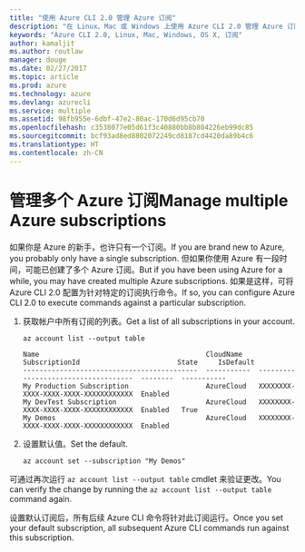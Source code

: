 ```yaml
---
title: "使用 Azure CLI 2.0 管理 Azure 订阅"
description: "在 Linux、Mac 或 Windows 上使用 Azure CLI 2.0 管理 Azure 订阅。"
keywords: "Azure CLI 2.0, Linux, Mac, Windows, OS X, 订阅"
author: kamaljit
ms.author: routlaw
manager: douge
ms.date: 02/27/2017
ms.topic: article
ms.prod: azure
ms.technology: azure
ms.devlang: azurecli
ms.service: multiple
ms.assetid: 98fb955e-6dbf-47e2-80ac-170d6d95cb70
ms.openlocfilehash: c3538077e05d61f3c40880bb8b804226eb99dc85
ms.sourcegitcommit: bcf93ad8ed8802072249cd8187cd4420da89b4c6
ms.translationtype: HT
ms.contentlocale: zh-CN
---
```

# <a name="manage-multiple-azure-subscriptions"></a><span data-ttu-id="e0069-104">管理多个 Azure 订阅</span><span class="sxs-lookup"><span data-stu-id="e0069-104">Manage multiple Azure subscriptions</span></span>

<span data-ttu-id="e0069-105">如果你是 Azure 的新手，也许只有一个订阅。</span><span class="sxs-lookup"><span data-stu-id="e0069-105">If you are brand new to Azure, you probably only have a single subscription.</span></span>
<span data-ttu-id="e0069-106">但如果你使用 Azure 有一段时间，可能已创建了多个 Azure 订阅。</span><span class="sxs-lookup"><span data-stu-id="e0069-106">But if you have been using Azure for a while, you may have created multiple Azure subscriptions.</span></span>
<span data-ttu-id="e0069-107">如果是这样，可将 Azure CLI 2.0 配置为针对特定的订阅执行命令。</span><span class="sxs-lookup"><span data-stu-id="e0069-107">If so, you can configure Azure CLI 2.0 to execute commands against a particular subscription.</span></span>

1. <span data-ttu-id="e0069-108">获取帐户中所有订阅的列表。</span><span class="sxs-lookup"><span data-stu-id="e0069-108">Get a list of all subscriptions in your account.</span></span>

   ```azurecli
   az account list --output table
   ```

   ```Output
   Name                                         CloudName    SubscriptionId                        State     IsDefault
   -------------------------------------------  -----------  ------------------------------------  --------  -----------
   My Production Subscription                   AzureCloud   XXXXXXXX-XXXX-XXXX-XXXX-XXXXXXXXXXXX  Enabled
   My DevTest Subscription                      AzureCloud   XXXXXXXX-XXXX-XXXX-XXXX-XXXXXXXXXXXX  Enabled   True
   My Demos                                     AzureCloud   XXXXXXXX-XXXX-XXXX-XXXX-XXXXXXXXXXXX  Enabled
   ```

1. <span data-ttu-id="e0069-109">设置默认值。</span><span class="sxs-lookup"><span data-stu-id="e0069-109">Set the default.</span></span>
 
   ```azurecli
   az account set --subscription "My Demos"
   ```

<span data-ttu-id="e0069-110">可通过再次运行 `az account list --output table` cmdlet 来验证更改。</span><span class="sxs-lookup"><span data-stu-id="e0069-110">You can verify the change by running the `az account list --output table` command again.</span></span>

<span data-ttu-id="e0069-111">设置默认订阅后，所有后续 Azure CLI 命令将针对此订阅运行。</span><span class="sxs-lookup"><span data-stu-id="e0069-111">Once you set your default subscription, all subsequent Azure CLI commands run against this subscription.</span></span>